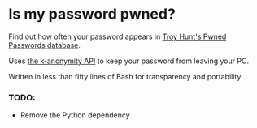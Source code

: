 # Is my password pwned?
Find out how often your password appears in [Troy Hunt's Pwned Passwords database](https://www.troyhunt.com/ive-just-launched-pwned-passwords-version-2/).

Uses [the k-anonymity API](https://blog.cloudflare.com/validating-leaked-passwords-with-k-anonymity/) to keep your password from leaving your PC.

Written in less than fifty lines of Bash for transparency and portability.

### TODO:
 - Remove the Python dependency
